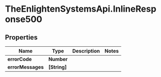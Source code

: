 # TheEnlightenSystemsApi.InlineResponse500

## Properties

Name | Type | Description | Notes
------------ | ------------- | ------------- | -------------
**errorCode** | **Number** |  | 
**errorMessages** | **[String]** |  | 


